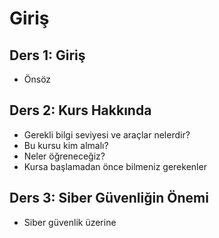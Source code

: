 # Giriş

## Ders 1: Giriş
* Önsöz

## Ders 2: Kurs Hakkında
* Gerekli bilgi seviyesi ve araçlar nelerdir?
* Bu kursu kim almalı?
* Neler öğreneceğiz?
* Kursa başlamadan önce bilmeniz gerekenler

## Ders 3: Siber Güvenliğin Önemi
* Siber güvenlik üzerine
